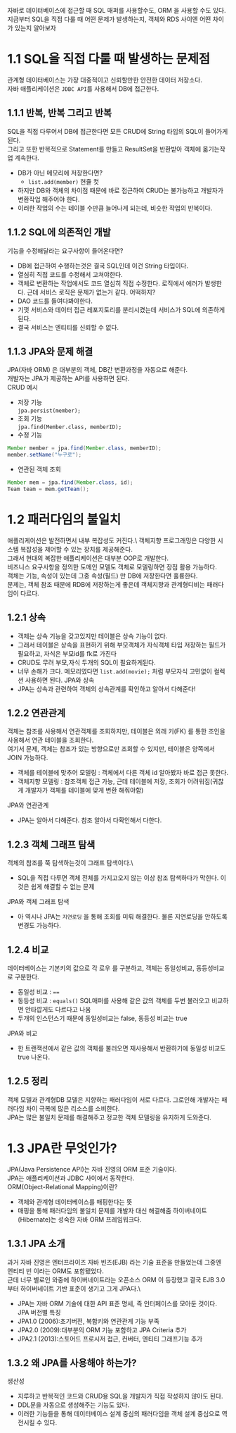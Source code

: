 자바로 데이터베이스에 접근할 때 SQL 매퍼를 사용할수도, ORM 을 사용할 수도 있다.\
지금부터 SQL을 직접 다룰 때 어떤 문제가 발생하는지, 객체와 RDS 사이엔 어떤 차이가 있는지 알아보자

# 1.1 SQL을 직접 다룰 때 발생하는 문제점

관계형 데이터베이스는 가장 대중적이고 신뢰할만한 안전한 데이터 저장소다.\
자바 애플리케이션은 `JDBC API`를 사용해서 DB에 접근한다.

## 1.1.1 반복, 반복 그리고 반복
SQL을 직접 다루어서 DB에 접근한다면 모든 CRUD에 String 타입의 SQL이 들어가게된다.\
그리고 또한 반복적으로 Statement를 만들고 ResultSet을 반환받아 객체에 옮기는작업 계속한다.
- DB가 아닌 메모리에 저장한다면?
  - `list.add(member)` 헌쥴 컷 
- 하지만 DB와 객체의 차이점 때문에 바로 접근하여 CRUD는 불가능하고 개발자가 변환작업 해주어야 한다.
- 이러한 작업의 수는 테이블 수만큼 늘어나게 되는데, 비슷한 작업의 반복이다.

## 1.1.2 SQL에 의존적인 개발
기능을 수정해달라는 요구사항이 들어온다면?
- DB에 접근하여 수행하는것은 결국 SQL인데 이건 String 타입이다.
- 열심히 직접 코드를 수정해서 고쳐야한다.
- 객체로 변환하는 작업에서도 코드 열심히 직접 수정한다.
로직에서 에러가 발생한다. 근데 서비스 로직은 문제가 없는거 같다. 어떡하지?
- DAO 코드를 들여다봐야한다.
- 기껏 서비스와 데이터 접근 레포지토리를 분리시켰는데 서비스가 SQL에 의존하게 된다.
- 결국 서비스는 엔티티를 신뢰할 수 없다.

## 1.1.3 JPA와 문제 해결
JPA(자바 ORM) 은 대부분의 객체, DB간 변환과정을 자동으로 해준다.\
개발자는 JPA가 제공하는 API를 사용하면 된다.\
CRUD 예시
- 저장 기능\
`jpa.persist(member);`
- 조회 기능\
`jpa.find(Member.class, memberID);`
- 수정 기능
```java
Member member = jpa.find(Member.class, memberID);
member.setName("누구로");
```
- 연관된 객체 조회
```java
Member mem = jpa.find(Member.class, id);
Team team = mem.getTeam();
```

# 1.2 패러다임의 불일치

애플리케이션은 발전하면서 내부 복잡성도 커진다.\ 
객체지향 프로그래밍은 다양한 시스템 복잡성을 제어할 수 있는 장치를 제공해준다. \
그래서 현대의 복잡한 애플리케이션은 대부분 OOP로 개발한다.\
비즈니스 요구사항을 정의한 도메인 모델도 객체로 모델링하면 장점 활용 가능하다.\
객체는 기능, 속성이 있는데 그중 속성(필드) 만 DB에 저장한다면 훌륭한다.\
문제는, 객체 참조 때문에 RDB에 저장하는게 좋은데 객체지향과 관계형디비는 패러다임이 다르다.

## 1.2.1 상속
- 객체는 상속 기능을 갖고있지만 테이블은 상속 기능이 없다.
- 그래서 테이블은 상속을 표현하기 위해 부모객체가 자식객체 타입 저장하는 필드가 필요하고, 자식은 부모id를 fk로 가진다
- CRUD도 무려 부모,자식 두개의 SQL이 필요하게된다.
- 너무 손해가 크다. 메모리였다면 `list.add(movie);` 처럼 부모자식 고민없이 컬렉션 사용하면 된다.
JPA와 상속
- JPA는 상속과 관련하여 객체의 상속관계를 확인하고 알아서 다해준다!

## 1.2.2 연관관계
객체는 참조를 사용해서 연관객체를 조회하지만, 테이블은 외래 키(FK) 를 통한 조인을 사용해서 연관 테이블을 조회한다.\
여기서 문제, 객체는 참조가 있는 방향으로만 조회할 수 있지만, 테이블은 양쪽에서 JOIN 가능하다.
- 객체를 테이블에 맞추어 모델링 : 객체에서 다른 객체 id 알아봤자 바로 접근 못한다.
- 객체지향 모델링 : 참조객체 접근 가능, 근데 테이블에 저장, 조회가 어려워짐(귀찮게 개발자가 객체를 테이블에 맞게 변환 해줘야함)

JPA와 연관관계
- JPA는 알아서 다해준다. 참조 알아서 다확인해서 다한다.

## 1.2.3 객체 그래프 탐색
객체의 참조를 쭉 탐색하는것이 그래프 탐색이다.\
- SQL을 직접 다루면 객체 전체를 가지고오지 않는 이상 참조 탐색하다가 막힌다. 이것은 쉽게 해결할 수 없는 문제

JPA와 객체 그래프 탐색
- 아 역시나 JPA는 `지연로딩` 을 통해 조회를 미뤄 해결한다. 물론 지연로딩을 안하도록 변경도 가능하다.

## 1.2.4 비교
데이터베이스는 기본키의 값으로 각 로우 를 구분하고, 객체는 동일성비교, 동등성비교 로 구분한다.
- 동일성 비교 : `==`
- 동등성 비교 : `equals()`
SQL매퍼를 사용해 같은 값의 객체를 두번 불러오고 비교하면 안타깝게도 다르다고 나옴
- 두개의 인스턴스기 때문에 동일성비교는 false, 동등성 비교는 true

JPA와 비교
- 한 트랜잭션에서 같은 값의 객체를 불러오면 재사용해서 반환하기에 동일성 비교도 true 나온다.

## 1.2.5 정리
객체 모델과 관계형DB 모델은 지향하는 패러다임이 서로 다르다. 그로인해 개발자는 패러다임 차이 극복에 많은 리소스를 소비한다.\
JPA는 많은 불일치 문제를 해결해주고 정교한 객체 모델링을 유지하게 도와준다.

# 1.3 JPA란 무엇인가?

JPA(Java Persistence API)는 자바 진영의 ORM 표준 기술이다.\
JPA는 애플리케이션과 JDBC 사이에서 동작한다.\
ORM(Object-Relational Mapping)이란?
- 객체와 관계형 데이터베이스를 매핑한다는 뜻
- 매핑을 통해 패러다임의 불일치 문제를 개발자 대신 해결해줌
하이버네이트(Hibernate)는 성숙한 자바 ORM 프레임워크다.

## 1.3.1 JPA 소개
과거 자바 진영은 엔터프라이즈 자바 빈즈(EJB) 라는 기술 표준을 만들었는데 그중엔 엔티티 빈 이라는 ORM도 포함됐었다. \
근데 너무 별로인 와중에 하이버네이트라는 오픈소스 ORM 이 등장했고 결국 EJB 3.0부터 하이버네이트 기반 표준이 생기고 그게 JPA다.\
- JPA는 자바 ORM 기술에 대한 API 표준 명세, 즉 인터페이스를 모아둔 것이다.
JPA 버전별 특징
- JPA1.0 (2006):초기버전, 복합키와 연관관계 기능 부족
- JPA2.0 (2009):대부분의 ORM 기능 포함하고 JPA Criteria 추가
- JPA2.1 (2013):스토어드 프로시저 접근, 컨버터, 엔티티 그래프기능 추가

## 1.3.2 왜 JPA를 사용해야 하는가?
생산성
- 지루하고 반복적인 코드와 CRUD용 SQL을 개발자가 직접 작성하지 않아도 된다.
- DDL문을 자동으로 생성해주는 기능도 있다.
- 이러한 기능들을 통해 데이터베이스 설계 중심의 패러다임을 객체 설계 중심으로 역전시킬 수 있다.

